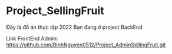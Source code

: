 # Project_SellingFruit
Đây là đồ án thực tập 2022
Bạn đang ở project BackEnd

Link FrontEnd Admin: https://github.com/BinhNguyen0512/Project_AdminSellingFruit.git
